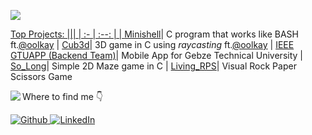 <p align="left">
  <a href="https://github.com/AhmetBahaCepni">
    <img src="https://readme-typing-svg.demolab.com/?lines=Ahmet%20Baha%20Cepni&font=Fira%20Code&center=true&width=250&height=45&vCenter=true&pause=400&size=25" />
</p>

Top Projects:
||| 
|	:-	| :--: |
| [Minishell](https://github.com/oolkay/Minishell)| C program that works like BASH ft.[@oolkay](https://github.com/oolkay)
| [Cub3d](https://github.com/oolkay/gtu-rtx-xv6)| 3D game in C using *raycasting* ft.[@oolkay](https://github.com/oolkay)
| [IEEE GTUAPP (Backend Team)](https://play.google.com/store/apps/details?id=com.ieee.mobile_app)| Mobile App for Gebze Technical University
| [So_Long](https://github.com/AhmetBahaCepni/so_long_42)| Simple 2D Maze game in C
| [Living_RPS](https://github.com/AhmetBahaCepni/LivingRPS__RockPaperScissors__)| Visual Rock Paper Scissors Game

<img align="left" src="https://github-readme-stats.vercel.app/api/top-langs/?username=AhmetBahaCepni&layout=compact&theme=radical" />

<p>Where to find me 👇</p>
<p>
  <a href="https://github.com/AhmetBahaCepni" target="_blank"><img alt="Github" src="https://img.shields.io/badge/GitHub-%2312100E.svg?&style=for-the-badge&logo=Github&logoColor=white" />
  <a href="https://www.linkedin.com/in/ahmet-baha-%C3%A7epni-aa11b01ab?utm_source=share&utm_campaign=share_via&utm_content=profile&utm_medium=android_app" target="_blank"><img alt="LinkedIn" src="https://img.shields.io/badge/linkedin-%230077B5.svg?&style=for-the-badge&logo=linkedin&logoColor=white" />
</p>
